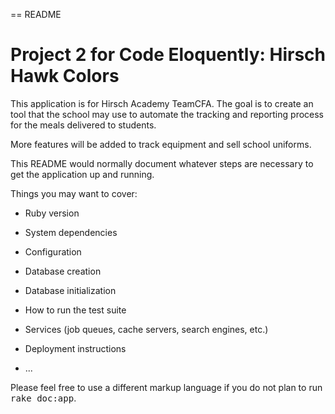 == README

# Project 2 for Code Eloquently: Hirsch Hawk Colors

This application is for Hirsch Academy TeamCFA.
The goal is to create an tool that the school may use to automate
the tracking and reporting process for the meals delivered to students.

More features will be added to track equipment and sell school uniforms.

This README would normally document whatever steps are necessary to get the
application up and running.

Things you may want to cover:

* Ruby version

* System dependencies

* Configuration

* Database creation

* Database initialization

* How to run the test suite

* Services (job queues, cache servers, search engines, etc.)

* Deployment instructions

* ...


Please feel free to use a different markup language if you do not plan to run
<tt>rake doc:app</tt>.
